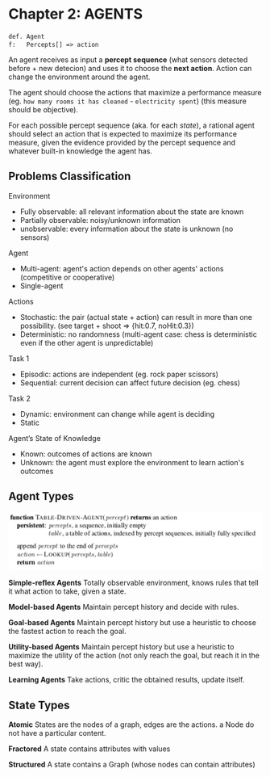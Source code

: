 # Chapter 2: AGENTS

    def. Agent
    f:   Percepts[] => action

An agent receives as input a **percept sequence** (what sensors detected before + new detecion) and uses it to choose the **next action**. Action can change the environment around the agent.

The agent should choose the actions that maximize a performance measure (eg. `how many rooms it has cleaned` - `electricity spent`) (this measure should be objective).

For each possible percept sequence (aka. for each _state_), a rational agent should select an action that is expected to maximize its performance measure, given the evidence provided by the percept sequence and whatever built-in knowledge the agent has.

## Problems Classification

Environment

- Fully observable: all relevant information about the state are known
- Partially observable: noisy/unknown information
- unobservable: every information about the state is unknown (no sensors)

Agent

- Multi-agent: agent's action depends on other agents' actions (competitive or cooperative)
- Single-agent

Actions

- Stochastic: the pair (actual state + action) can result in more than one possibility. (see target + shoot => {hit:0.7, noHit:0.3})
- Deterministic: no randomness (multi-agent case: chess is deterministic even if the other agent is unpredictable)

Task 1

- Episodic: actions are independent (eg. rock paper scissors)
- Sequential: current decision can affect future decision (eg. chess)

Task 2

- Dynamic: environment can change while agent is deciding
- Static

Agent’s State of Knowledge

- Known: outcomes of actions are known
- Unknown: the agent must explore the environment to learn action's outcomes

## Agent Types

![agent](images/agentProgram.jpg)

**Simple-reflex Agents**
Totally observable environment, knows rules that tell it what action to take, given a state.

**Model-based Agents**
Maintain percept history and decide with rules.

**Goal-based Agents**
Maintain percept history but use a heuristic to choose the fastest action to reach the goal.

**Utility-based Agents**
Maintain percept history but use a heuristic to maximize the utility of the action (not only reach the goal, but reach it in the best way).

**Learning Agents**
Take actions, critic the obtained results, update itself.

## State Types

**Atomic**
States are the nodes of a graph, edges are the actions. a Node do not have a particular content.

**Fractored**
A state contains attributes with values

**Structured**
A state contains a Graph (whose nodes can contain attributes)
